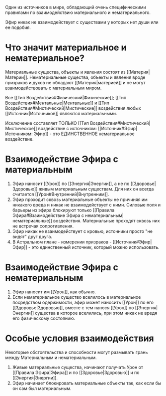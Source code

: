 Один из источников в мире, обладающий очень специфическими правилами по взаимодействию материального и нематериального. 

Эфир никак не взаимодействует с существами у которых нет души или ее подобия. 

# Что значит материальное и нематериальное?

Материальные существа, объекты и явления состоят из [[Материя|Материи]]. Нематериальные существа, объекты и явления вроде призраков и духов не обладают [[Материя|материей]] и не могут взаимодействовать с материальным миром. 

Все [[Тип Воздействия#Физический|Физические]]; [[Тип Воздействия#Ментальные|Ментальные]] и [[Тип Воздействия#Мистический|Мистические]] воздействия любых [[Источник|Источников]] являются материальными. 

Исключение составляет ТОЛЬКО [[Тип Воздействия#Мистический|Мистическое]] воздействие с источником: [[Источник#Эфир|Источником: Эфир]] - это ЕДИНСТВЕННОЕ нематериальное воздействие. 

# Взаимодействие Эфира с материальным

1. Эфир наносит [[Урон]] по [[Энергия|Энергии]], а не по [[Здоровье|Здоровью]] живым материальным существам. Для них он всегда считается [[Урон#Внутренний|Внутренним]].
2. Эфир проходит сквозь материальные объекты не причиняя им никакого вреда и никак не взаимодействует с ними. Силовые поля и барьеры из эфира блокируют только [[Правила Эфира#Взаимодействие Эфира с нематериальным|нематериальные]] воздействия. Материальные проходят сквозь них не встречая сопротивления.
3. Эфир никак не взаимодействует с кровью, источники просто "не видят" друг друга. 
4. В Астральном плане - измерении призраков - [[Источник#Эфир|Эфир]] - это единственный источник, который можно использовать. 

# Взаимодействие Эфира с нематериальным

1. Эфир наносит им [[Урон]], как обычно. 
2. Если нематериальное существо вселилось в материальное посредством одержимости, эфир может наносить [[Урон]] по его [[Здоровье|Здоровью]], вместе с тем нанося [[Урон]] по [[Энергия|Энергии]] существа в которое вселились, при этом никак не вредя его физическому состоянию.

# Особые условия взаимодействия

Некоторые обстоятельства и способности могут размывать грань между Материальным и нематериальным.

1. Живые материальные существа, начинают получать Урон от [[Правила Эфира|Эфира]] и по [[Здоровье|Здоровью]] и по [[Энергия|Энергии]].
2. Эфир начинает блокировать материальные объекты так, как если бы он сам был материальным. 

